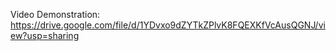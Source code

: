 Video Demonstration:
https://drive.google.com/file/d/1YDvxo9dZYTkZPlvK8FQEXKfVcAusQGNJ/view?usp=sharing
